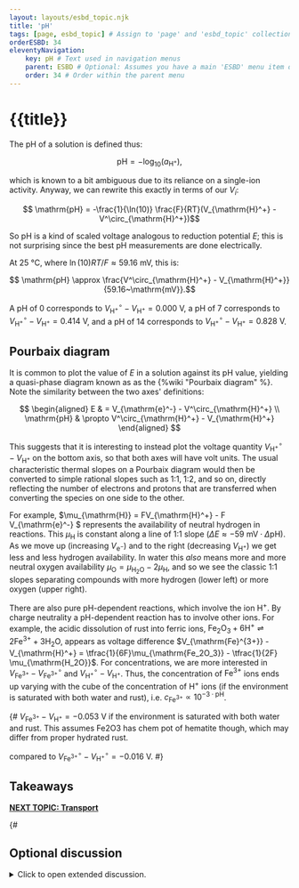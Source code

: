 ```yaml
---
layout: layouts/esbd_topic.njk
title: 'pH'
tags: [page, esbd_topic] # Assign to 'page' and 'esbd_topic' collections
orderESBD: 34
eleventyNavigation:
    key: pH # Text used in navigation menus
    parent: ESBD # Optional: Assumes you have a main 'ESBD' menu item defined elsewhere
    order: 34 # Order within the parent menu
---
```


# {{title}}

The pH of a solution is defined thus:

$$ \mathrm{pH} = -\log_{10}(a_{\mathrm{H}^+}) , $$

which is known to a bit ambiguous due to its reliance on a single-ion activity. Anyway, we can rewrite this exactly in terms of our $V_i$:

$$ \mathrm{pH} = -\frac{1}{\ln(10)} \frac{F}{RT}(V_{\mathrm{H}^+} - V^\circ_{\mathrm{H}^+})$$

So $\mathrm{pH}$ is a kind of scaled voltage analogous to reduction potential $E$; this is not surprising since the best pH measurements are done electrically.

At 25&nbsp;°C, where $\ln(10)RT/F \approx 59.16~\mathrm{mV}$, this is:

$$ \mathrm{pH} \approx \frac{V^\circ_{\mathrm{H}^+} - V_{\mathrm{H}^+}}{59.16~\mathrm{mV}}.$$

A pH of 0 corresponds to $V^\circ_{\mathrm{H}^+} - V_{\mathrm{H}^+} = 0.000~\mathrm{V}$, a pH of 7 corresponds to $V^\circ_{\mathrm{H}^+} - V_{\mathrm{H}^+} = 0.414~\mathrm{V}$, and a pH of 14 corresponds to $V^\circ_{\mathrm{H}^+} - V_{\mathrm{H}^+} = 0.828~\mathrm{V}$.

## Pourbaix diagram

It is common to plot the value of $E$ in a solution against its $\mathrm{pH}$ value, yielding a quasi-phase diagram known as as the {%wiki "Pourbaix diagram" %}. Note the similarity between the two axes' definitions:

$$
\begin{aligned}
E & =  V_{\mathrm{e}^-} - V^\circ_{\mathrm{H}^+} \\
 \mathrm{pH} & \propto V^\circ_{\mathrm{H}^+} - V_{\mathrm{H}^+}
\end{aligned}
$$

This suggests that it is interesting to instead plot the voltage quantity $V^\circ_{\mathrm{H}^+} - V_{\mathrm{H}^+}$ on the bottom axis, so that both axes will have volt units. The usual characteristic thermal slopes on a Pourbaix diagram would then be converted to simple rational slopes such as 1:1, 1:2, and so on, directly reflecting the number of electrons and protons that are transferred when converting the species on one side to the other.

For example, $\mu_{\mathrm{H}} = FV_{\mathrm{H}^+} - F V_{\mathrm{e}^-} $ represents the availability of neutral hydrogen in reactions. This $\mu_{\mathrm{H}}$ is constant along a line of 1:1 slope ($\Delta E \approx -59~\mathrm{mV} \cdot \Delta \mathrm{pH}$). As we move up (increasing $V_{\mathrm{e}^-}$) and to the right (decreasing $V_{\mathrm{H}^+}$) we get less and less hydrogen availability. In water this _also_ means more and more neutral oxygen availability $\mu_{\mathrm{O}} = \mu_{\mathrm{H_2O}} - 2\mu_{\mathrm{H}}$, and so we see the classic 1:1 slopes separating compounds with more hydrogen (lower left) or more oxygen (upper right).

There are also pure pH-dependent reactions, which involve the ion $\mathrm{H}^+$. By charge neutrality a pH-dependent reaction has to involve other ions. For example, the acidic dissolution of rust into ferric ions, $\mathrm{Fe_2O_3} + 6\mathrm{H}^+ \rightleftharpoons 2\mathrm{Fe}^{3+} + 3\mathrm{H_2O}$, appears as voltage difference $V_{\mathrm{Fe}^{3+}} - V_{\mathrm{H}^+} = \tfrac{1}{6F}\mu_{\mathrm{Fe_2O_3}} - \tfrac{1}{2F} \mu_{\mathrm{H_2O}}$. For concentrations, we are more interested in $V_{\mathrm{Fe}^{3+}} - V^\circ_{\mathrm{Fe}^{3+}}$ and $V^\circ_{\mathrm{H}^+} - V_{\mathrm{H}^+}$. Thus, the concentration of $\mathrm{Fe}^{3+}$ ions ends up varying with the cube of the concentration of $\mathrm{H}^+$ ions (if the environment is saturated with both water and rust), i.e. $c_{\mathrm{Fe}^{3+}} \propto 10^{-3\cdot\mathrm{pH}}$.

{#
$V_{\mathrm{Fe}^{3+}} - V_{\mathrm{H}^+} = -0.053~\mathrm{V}$ if the environment is saturated with both water and rust. This assumes Fe2O3 has chem pot of hematite though, which may differ from proper hydrated rust.

compared to $V^\circ_{\mathrm{Fe}^{3+}} - V^\circ_{\mathrm{H}^+} = -0.016~\mathrm{V}$.
#}

## Takeaways


[**NEXT TOPIC: Transport**](../transport/)

{#   

## Optional discussion

<details>
<summary>
Click to open extended discussion.
</summary>
#}
